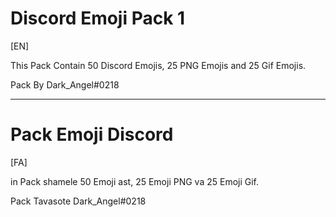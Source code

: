 # Discord Emoji Pack 1
[EN]
 
This Pack Contain 50 Discord Emojis, 25 PNG Emojis and 25 Gif Emojis.

Pack By Dark_Angel#0218

------------------------------------------
# Pack Emoji Discord 
[FA]

in Pack shamele 50 Emoji ast, 25 Emoji PNG va 25 Emoji Gif.

Pack Tavasote Dark_Angel#0218
